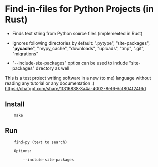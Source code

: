 Find-in-files for Python Projects (in Rust)
===========================================

* Finds text string from Python source files (implemented in Rust)

* Ignores following directories by default: ".pytype", "site-packages", "__pycache__", ".mypy_cache", "downloads", "uploads", "tmp", ".git", "migrations"

* "--include-site-packages" option can be used to include "site-packages" directory as well


This is a test project writing software in a new (to me) language without reading any tutorial or any documentation :) https://chatgpt.com/share/1f316838-3a4a-4002-8ef6-6cf804f24f6d


Install
-------

        make


Run
---

        find-py (text to search)

        Options:
    
            --include-site-packages

